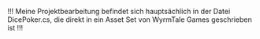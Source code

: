 !!! Meine Projektbearbeitung befindet sich hauptsächlich in der Datei DicePoker.cs, die direkt in ein Asset Set von WyrmTale Games geschrieben ist !!!
